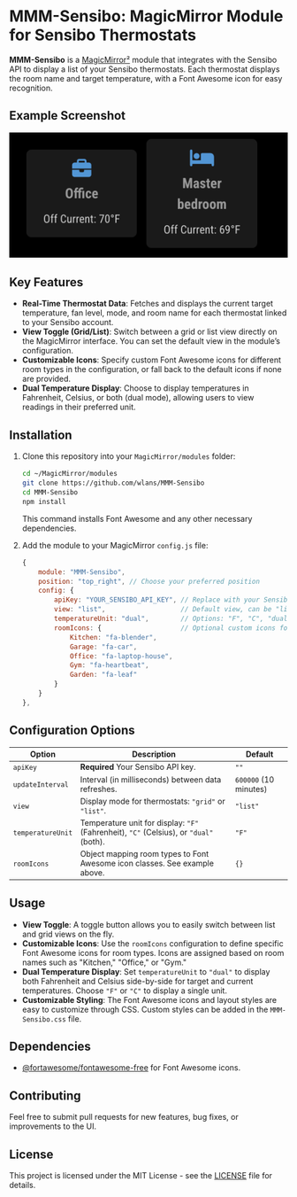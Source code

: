 # MMM-Sensibo: MagicMirror Module for Sensibo Thermostats

**MMM-Sensibo** is a [MagicMirror²](https://github.com/MagicMirrorOrg/MagicMirror) module that integrates with the Sensibo API to display a list of your Sensibo thermostats. Each thermostat displays the room name and target temperature, with a Font Awesome icon for easy recognition.

## Example Screenshot

![Screenshot](screenshot.png)

## Key Features

- **Real-Time Thermostat Data**: Fetches and displays the current target temperature, fan level, mode, and room name for each thermostat linked to your Sensibo account.
- **View Toggle (Grid/List)**: Switch between a grid or list view directly on the MagicMirror interface. You can set the default view in the module’s configuration.
- **Customizable Icons**: Specify custom Font Awesome icons for different room types in the configuration, or fall back to the default icons if none are provided.
- **Dual Temperature Display**: Choose to display temperatures in Fahrenheit, Celsius, or both (dual mode), allowing users to view readings in their preferred unit.

## Installation

1. Clone this repository into your `MagicMirror/modules` folder:

   ```bash
   cd ~/MagicMirror/modules
   git clone https://github.com/wlans/MMM-Sensibo
   cd MMM-Sensibo
   npm install
   ```

   This command installs Font Awesome and any other necessary dependencies.

2. Add the module to your MagicMirror `config.js` file:

   ```javascript
   {
       module: "MMM-Sensibo",
       position: "top_right", // Choose your preferred position
       config: {
           apiKey: "YOUR_SENSIBO_API_KEY", // Replace with your Sensibo API key
           view: "list",                   // Default view, can be "list" or "grid"
           temperatureUnit: "dual",        // Options: "F", "C", "dual" to show both Fahrenheit and Celsius
           roomIcons: {                    // Optional custom icons for room types
               Kitchen: "fa-blender",
               Garage: "fa-car",
               Office: "fa-laptop-house",
               Gym: "fa-heartbeat",
               Garden: "fa-leaf"
           }
       }
   },
   ```

## Configuration Options

| Option             | Description                                                                 | Default       |
|--------------------|-----------------------------------------------------------------------------|---------------|
| `apiKey`           | **Required** Your Sensibo API key.                                          | `""`          |
| `updateInterval`   | Interval (in milliseconds) between data refreshes.                          | `600000` (10 minutes) |
| `view`             | Display mode for thermostats: `"grid"` or `"list"`.                         | `"list"`      |
| `temperatureUnit`  | Temperature unit for display: `"F"` (Fahrenheit), `"C"` (Celsius), or `"dual"` (both). | `"F"` |
| `roomIcons`        | Object mapping room types to Font Awesome icon classes. See example above.  | `{}`          |

## Usage

- **View Toggle**: A toggle button allows you to easily switch between list and grid views on the fly.
- **Customizable Icons**: Use the `roomIcons` configuration to define specific Font Awesome icons for room types. Icons are assigned based on room names such as "Kitchen," "Office," or "Gym."
- **Dual Temperature Display**: Set `temperatureUnit` to `"dual"` to display both Fahrenheit and Celsius side-by-side for target and current temperatures. Choose `"F"` or `"C"` to display a single unit.
- **Customizable Styling**: The Font Awesome icons and layout styles are easy to customize through CSS. Custom styles can be added in the `MMM-Sensibo.css` file.

## Dependencies

- [@fortawesome/fontawesome-free](https://fontawesome.com) for Font Awesome icons.

## Contributing

Feel free to submit pull requests for new features, bug fixes, or improvements to the UI.

## License

This project is licensed under the MIT License - see the [LICENSE](LICENSE.md) file for details.
